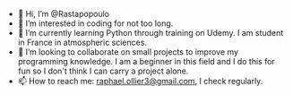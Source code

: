 - 👋 Hi, I’m @Rastapopoulo
- 👀 I’m interested in coding for not too long.
- 🌱 I’m currently learning Python through training on Udemy. I am student in France in atmospheric sciences.
- 💞️ I’m looking to collaborate on small projects to improve my programming knowledge. I am a beginner in this field and I do this for fun so I don't think I can carry a project alone.
- 📫 How to reach me: raphael.ollier3@gmail.com, I check regularly.

<!---
Rastapopoulo/Rastapopoulo is a ✨ special ✨ repository because its `README.md` (this file) appears on your GitHub profile.
You can click the Preview link to take a look at your changes.
--->
